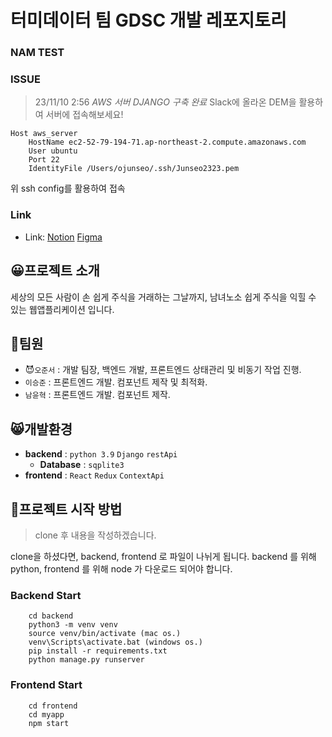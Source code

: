 # 터미데이터 팀 GDSC 개발 레포지토리

### NAM TEST

### ISSUE
> 23/11/10 2:56
*AWS 서버 DJANGO 구축 완료*
Slack에 올라온 DEM을 활용하여 서버에 접속해보세요!
```
Host aws_server
    HostName ec2-52-79-194-71.ap-northeast-2.compute.amazonaws.com
    User ubuntu
    Port 22
    IdentityFile /Users/ojunseo/.ssh/Junseo2323.pem
```
위 ssh config를 활용하여 접속

### Link
- Link: [Notion][Notionlink] [Figma][Figmalink]

[Notionlink]: https://www.notion.so/jjuin/GDSC-MARATHON-8100dd591884478f9612895106eb3354?pvs=4 "Go Notion"
[Figmalink]: https://www.figma.com/file/RzdvOhDRiVSfWO1LYS7QLs/%ED%84%B0%EB%AF%B8%EB%8D%B0%EC%9D%B4%ED%84%B0?type=design&node-id=94%3A179&mode=design&t=YZqaTpwztDqT7uGk-1 "Go Figma"

## 😀프로젝트 소개
세상의 모든 사람이 손 쉽게 주식을 거래하는 그날까지,
남녀노소 쉽게 주식을 익힐 수 있는 웹앱플리케이션 입니다.

## 🤵팀원
-  😈`오준서` : 개발 팀장, 백엔드 개발, 프론트엔드 상태관리 및 비동기 작업 진행.
-  `이승준` : 프론트엔드 개발. 컴포넌트 제작 및 최적화.
-  `남윤혁` : 프론트엔드 개발. 컴포넌트 제작.

## 😸개발환경
  - **backend** : `python 3.9` `Django` `restApi`
    - **Database** : `sqplite3`
  - **frontend** : `React` `Redux` `ContextApi`

## 🎸프로젝트 시작 방법
> clone 후 내용을 작성하겠습니다.

clone을 하셨다면, backend, frontend 로 파일이 나뉘게 됩니다.
backend 를 위해 python, frontend 를 위해 node 가 다운로드 되어야 합니다.

### Backend Start
```
    cd backend
    python3 -m venv venv
    source venv/bin/activate (mac os.)
    venv\Scripts\activate.bat (windows os.)
    pip install -r requirements.txt
    python manage.py runserver
```

### Frontend Start
```
    cd frontend
    cd myapp
    npm start
```
